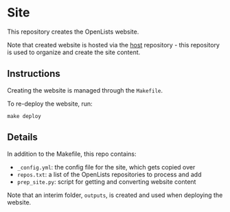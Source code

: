 # Site

This repository creates the OpenLists website.

Note that created website is hosted via the
[host](https://github.com/openlists/openlists.github.io)
repository - this repository is used to organize and create the site content.

## Instructions

Creating the website is managed through the `Makefile`.

To re-deploy the website, run:

`make deploy`

## Details

In addition to the Makefile, this repo contains:
- `_config.yml`: the config file for the site, which gets copied over
- `repos.txt`: a list of the OpenLists repositories to process and add
- `prep_site.py`: script for getting and converting website content

Note that an interim folder, `outputs`, is created and used when deploying the website.
